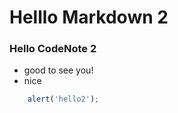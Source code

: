 # Helllo Markdown 2
### Hello CodeNote 2

* good to see you!
* nice

```javascript
    alert('hello2');
```
